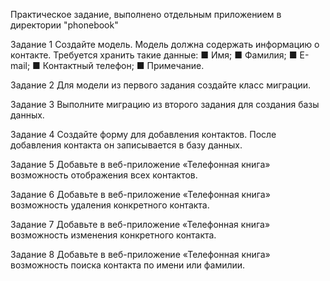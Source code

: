 Практическое задание, выполнено отдельным приложением в директории "phonebook"

Задание 1
Создайте модель. Модель должна содержать информацию о контакте. Требуется хранить такие данные:
■ Имя;
■ Фамилия;
■ E-mail;
■ Контактный телефон;
■ Примечание.

Задание 2
Для модели из первого задания создайте класс миграции.

Задание 3
Выполните миграцию из второго задания для создания базы данных.

Задание 4
Создайте форму для добавления контактов. После
добавления контакта он записывается в базу данных.

Задание 5
Добавьте в веб-приложение «Телефонная книга» возможность отображения всех контактов.

Задание 6
Добавьте в веб-приложение «Телефонная книга» возможность удаления конкретного контакта.

Задание 7
Добавьте в веб-приложение «Телефонная книга» возможность изменения конкретного контакта.

Задание 8
Добавьте в веб-приложение «Телефонная книга» возможность поиска контакта по имени или фамилии.
